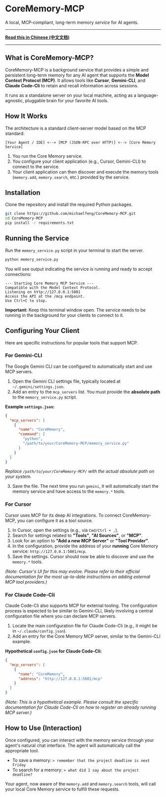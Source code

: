 # CoreMemory-MCP

A local, MCP-compliant, long-term memory *service* for AI agents.

---

**[Read this in Chinese (中文文档)](README_zh.md)**

---

## What is CoreMemory-MCP?

CoreMemory-MCP is a background service that provides a simple and persistent long-term memory for any AI agent that supports the **Model Context Protocol (MCP)**. It allows tools like **Cursor**, **Gemini-CLI**, and **Claude Code-Cli** to retain and recall information across sessions.

It runs as a standalone server on your local machine, acting as a language-agnostic, pluggable brain for your favorite AI tools.

## How It Works

The architecture is a standard client-server model based on the MCP standard:

`[Your Agent / IDE] <--> [MCP (JSON-RPC over HTTP)] <--> [Core Memory Service]`

1.  You run the Core Memory service.
2.  You configure your client application (e.g., Cursor, Gemini-CLI) to connect to the service.
3.  Your client application can then discover and execute the memory tools (`memory.add`, `memory.search`, etc.) provided by the service.

## Installation

Clone the repository and install the required Python packages.

```bash
git clone https://github.com/michaelfeng/CoreMemory-MCP.git
cd CoreMemory-MCP
pip install -r requirements.txt
```

## Running the Service

Run the `memory_service.py` script in your terminal to start the server.

```bash
python memory_service.py
```

You will see output indicating the service is running and ready to accept connections:
```
--- Starting Core Memory MCP Service ---
Compatible with the Model Context Protocol.
Listening on http://127.0.0.1:5001
Access the API at the /mcp endpoint.
Use Ctrl+C to stop.
```
**Important:** Keep this terminal window open. The service needs to be running in the background for your clients to connect to it.

## Configuring Your Client

Here are specific instructions for popular tools that support MCP.

### For Gemini-CLI

The Google Gemini CLI can be configured to automatically start and use MCP servers.

1.  Open the Gemini CLI settings file, typically located at `~/.gemini/settings.json`.
2.  Add an entry to the `mcp_servers` list. You must provide the **absolute path** to the `memory_service.py` script.

**Example `settings.json`:**
```json
{
  "mcp_servers": [
    {
      "name": "CoreMemory",
      "command": [
        "python",
        "/path/to/your/CoreMemory-MCP/memory_service.py"
      ]
    }
  ]
}
```
*Replace `/path/to/your/CoreMemory-MCP/` with the actual absolute path on your system.*

3.  Save the file. The next time you run `gemini`, it will automatically start the memory service and have access to the `memory.*` tools.

### For Cursor

Cursor uses MCP for its deep AI integrations. To connect CoreMemory-MCP, you can configure it as a tool source.

1.  In Cursor, open the settings (e.g., via `Cmd/Ctrl + ,`).
2.  Search for settings related to **"Tools"**, **"AI Sources"**, or **"MCP"**.
3.  Look for an option to **"Add a new MCP Server"** or **"Tool Provider"**.
4.  In the configuration, provide the address of your **running** Core Memory service: `http://127.0.0.1:5001/mcp`.
5.  Save the settings. Cursor should now be able to discover and use the `memory.*` tools.

*(Note: Cursor's UI for this may evolve. Please refer to their official documentation for the most up-to-date instructions on adding external MCP tool providers.)*

### For Claude Code-Cli

Claude Code-Cli also supports MCP for external tooling.
The configuration process is expected to be similar to Gemini-CLI, likely involving a central configuration file where you can declare MCP servers.

1.  Locate the main configuration file for Claude Code-Cli (e.g., it might be in `~/.claude/config.json`).
2.  Add an entry for the Core Memory MCP server, similar to the Gemini-CLI example.

**Hypothetical `config.json` for Claude Code-Cli:**
```json
{
  "mcp_servers": [
    {
      "name": "CoreMemory",
      "address": "http://127.0.0.1:5001/mcp"
    }
  ]
}
```
*(Note: This is a hypothetical example. Please consult the specific documentation for Claude Code-Cli on how to register an already running MCP server.)*

## How to Use (Interaction)

Once configured, you can interact with the memory service through your agent's natural chat interface. The agent will automatically call the appropriate tool.

-   To save a memory: `> remember that the project deadline is next Friday`
-   To search for a memory: `> what did I say about the project deadline?`

Your agent, now aware of the `memory.add` and `memory.search` tools, will call your local Core Memory service to fulfill these requests.